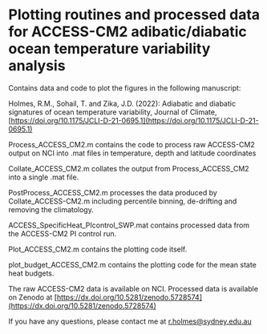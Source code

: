 # Plotting routines and processed data for ACCESS-CM2 adibatic/diabatic ocean temperature variability analysis

Contains data and code to plot the figures in the following manuscript:

Holmes, R.M., Sohail, T. and Zika, J.D. (2022): Adiabatic and diabatic signatures of ocean temperature variability, Journal of Climate, [https://doi.org/10.1175/JCLI-D-21-0695.1](https://doi.org/10.1175/JCLI-D-21-0695.1)

Process_ACCESS_CM2.m contains the code to process raw ACCESS-CM2 output on NCI into .mat files in temperature, depth and latitude coordinates

Collate_ACCESS_CM2.m collates the output from Process_ACCESS_CM2 into a single .mat file.

PostProcess_ACCESS_CM2.m processes the data produced by Collate_ACCESS-CM2.m including percentile binning, de-drifting and removing the climatology.

ACCESS_SpecificHeat_PIcontrol_SWP.mat contains processed data from the ACCESS-CM2 PI control run. 

Plot_ACCESS_CM2.m contains the plotting code itself.

plot_budget_ACCESS_CM2.m contains the plotting code for the mean state heat budgets.

The raw ACCESS-CM2 data is available on NCI. Processed data is available on Zenodo at [https://dx.doi.org/10.5281/zenodo.5728574](https://dx.doi.org/10.5281/zenodo.5728574)

If you have any questions, please contact me at r.holmes@sydney.edu.au

